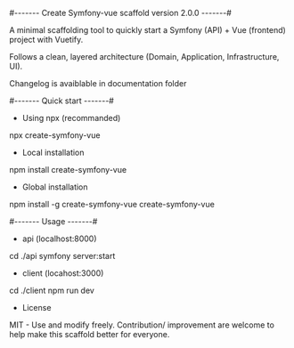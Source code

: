 #------- Create Symfony-vue scaffold version 2.0.0 -------#

A minimal scaffolding tool to quickly start a Symfony (API) + Vue (frontend) project with Vuetify.

Follows a clean, layered architecture (Domain, Application, Infrastructure, UI).

Changelog is avaiblable in documentation folder

#------- Quick start -------#

- Using npx (recommanded)

npx create-symfony-vue 

- Local installation

npm install create-symfony-vue

- Global installation

npm install -g create-symfony-vue
create-symfony-vue

#------- Usage -------#

- api (localhost:8000)

cd ./api 
symfony server:start

- client (locahost:3000)

cd ./client
npm run dev

- License

MIT - Use and modify freely. 
Contribution/ improvement are welcome to help make this scaffold better for everyone. 